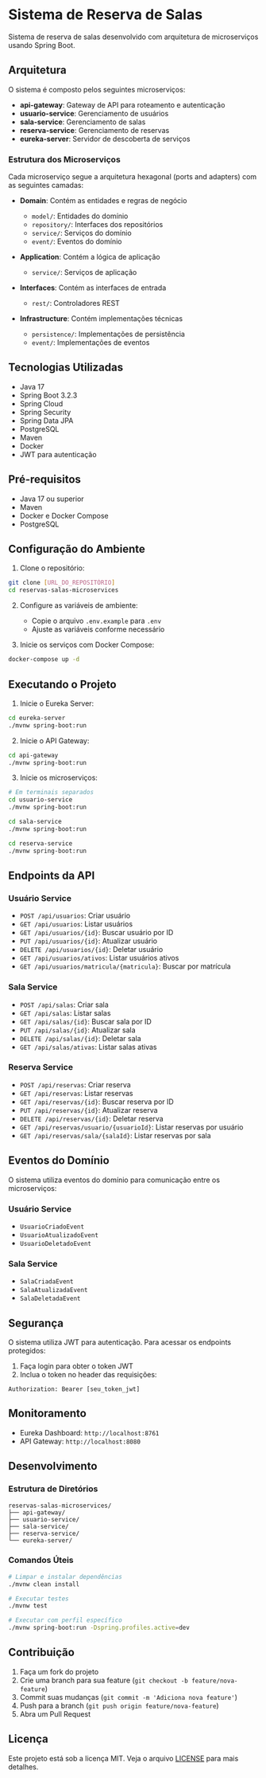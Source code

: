# Sistema de Reserva de Salas

Sistema de reserva de salas desenvolvido com arquitetura de microserviços usando Spring Boot.

## Arquitetura

O sistema é composto pelos seguintes microserviços:

- **api-gateway**: Gateway de API para roteamento e autenticação
- **usuario-service**: Gerenciamento de usuários
- **sala-service**: Gerenciamento de salas
- **reserva-service**: Gerenciamento de reservas
- **eureka-server**: Servidor de descoberta de serviços

### Estrutura dos Microserviços

Cada microserviço segue a arquitetura hexagonal (ports and adapters) com as seguintes camadas:

- **Domain**: Contém as entidades e regras de negócio
  - `model/`: Entidades do domínio
  - `repository/`: Interfaces dos repositórios
  - `service/`: Serviços do domínio
  - `event/`: Eventos do domínio

- **Application**: Contém a lógica de aplicação
  - `service/`: Serviços de aplicação

- **Interfaces**: Contém as interfaces de entrada
  - `rest/`: Controladores REST

- **Infrastructure**: Contém implementações técnicas
  - `persistence/`: Implementações de persistência
  - `event/`: Implementações de eventos

## Tecnologias Utilizadas

- Java 17
- Spring Boot 3.2.3
- Spring Cloud
- Spring Security
- Spring Data JPA
- PostgreSQL
- Maven
- Docker
- JWT para autenticação

## Pré-requisitos

- Java 17 ou superior
- Maven
- Docker e Docker Compose
- PostgreSQL

## Configuração do Ambiente

1. Clone o repositório:
```bash
git clone [URL_DO_REPOSITÓRIO]
cd reservas-salas-microservices
```

2. Configure as variáveis de ambiente:
   - Copie o arquivo `.env.example` para `.env`
   - Ajuste as variáveis conforme necessário

3. Inicie os serviços com Docker Compose:
```bash
docker-compose up -d
```

## Executando o Projeto

1. Inicie o Eureka Server:
```bash
cd eureka-server
./mvnw spring-boot:run
```

2. Inicie o API Gateway:
```bash
cd api-gateway
./mvnw spring-boot:run
```

3. Inicie os microserviços:
```bash
# Em terminais separados
cd usuario-service
./mvnw spring-boot:run

cd sala-service
./mvnw spring-boot:run

cd reserva-service
./mvnw spring-boot:run
```

## Endpoints da API

### Usuário Service
- `POST /api/usuarios`: Criar usuário
- `GET /api/usuarios`: Listar usuários
- `GET /api/usuarios/{id}`: Buscar usuário por ID
- `PUT /api/usuarios/{id}`: Atualizar usuário
- `DELETE /api/usuarios/{id}`: Deletar usuário
- `GET /api/usuarios/ativos`: Listar usuários ativos
- `GET /api/usuarios/matricula/{matricula}`: Buscar por matrícula

### Sala Service
- `POST /api/salas`: Criar sala
- `GET /api/salas`: Listar salas
- `GET /api/salas/{id}`: Buscar sala por ID
- `PUT /api/salas/{id}`: Atualizar sala
- `DELETE /api/salas/{id}`: Deletar sala
- `GET /api/salas/ativas`: Listar salas ativas

### Reserva Service
- `POST /api/reservas`: Criar reserva
- `GET /api/reservas`: Listar reservas
- `GET /api/reservas/{id}`: Buscar reserva por ID
- `PUT /api/reservas/{id}`: Atualizar reserva
- `DELETE /api/reservas/{id}`: Deletar reserva
- `GET /api/reservas/usuario/{usuarioId}`: Listar reservas por usuário
- `GET /api/reservas/sala/{salaId}`: Listar reservas por sala

## Eventos do Domínio

O sistema utiliza eventos do domínio para comunicação entre os microserviços:

### Usuário Service
- `UsuarioCriadoEvent`
- `UsuarioAtualizadoEvent`
- `UsuarioDeletadoEvent`

### Sala Service
- `SalaCriadaEvent`
- `SalaAtualizadaEvent`
- `SalaDeletadaEvent`

## Segurança

O sistema utiliza JWT para autenticação. Para acessar os endpoints protegidos:

1. Faça login para obter o token JWT
2. Inclua o token no header das requisições:
```
Authorization: Bearer [seu_token_jwt]
```

## Monitoramento

- Eureka Dashboard: `http://localhost:8761`
- API Gateway: `http://localhost:8080`

## Desenvolvimento

### Estrutura de Diretórios
```
reservas-salas-microservices/
├── api-gateway/
├── usuario-service/
├── sala-service/
├── reserva-service/
└── eureka-server/
```

### Comandos Úteis

```bash
# Limpar e instalar dependências
./mvnw clean install

# Executar testes
./mvnw test

# Executar com perfil específico
./mvnw spring-boot:run -Dspring.profiles.active=dev
```

## Contribuição

1. Faça um fork do projeto
2. Crie uma branch para sua feature (`git checkout -b feature/nova-feature`)
3. Commit suas mudanças (`git commit -m 'Adiciona nova feature'`)
4. Push para a branch (`git push origin feature/nova-feature`)
5. Abra um Pull Request

## Licença

Este projeto está sob a licença MIT. Veja o arquivo [LICENSE](LICENSE) para mais detalhes. 